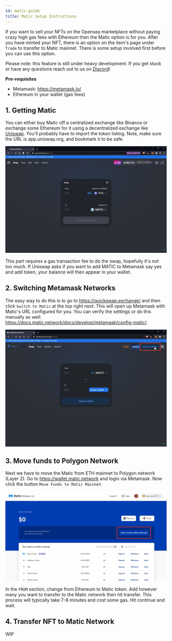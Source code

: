 ```yaml
---
id: matic-guide
title: Matic Setup Instructions
---
```


If you want to sell your NFTs on the Opensea marketplace without paying crazy high gas fees with Ethereum then the Matic option is for you. After you have minted your NFT, there is an option on the item's page under `Trade` to transfer to Matic mainnet. There is some setup involved first before you can use this option.

Please note: this feature is still under heavy development. If you get stuck or have any questions reach out to us on [Discord](https://discord.gg/3byWubumSa)!

**Pre-requisites**

- Metamask: https://metamask.io/
- Ethereum in your wallet (gas fees)

## 1. Getting Matic

You can either buy Matic off a centralized exchange like Binance or exchange some Ethereum for it using a decentralized exchange like [Uniswap](https://app.uniswap.org/#/swap). You'll probably have to import the token listing. Note, make sure the URL is app.uniswap.org, and bookmark it to be safe.

![Uniswap interface](/img/uniswap.jpg)

This part requires a gas transaction fee to do the swap, hopefully it's not too much. If Uniswap asks if you want to add MATIC to Metamask say yes and add token, your balance will then appear in your wallet.

## 2. Switching Metamask Networks

The easy way to do this is to go to https://quickswap.exchange/ and then click `Switch to Matic` at the top right next. This will open up Metamask with Matic's URL configured for you. You can verify the settings or do this manually as well: https://docs.matic.network/docs/develop/metamask/config-matic/.

![Matic configuration](/img/matic-config.jpg)

## 3. Move funds to Polygon Network

Next we have to move the Matic from ETH mainnet to Polygon network (Layer 2). Go to https://wallet.matic.network and login via Metamask. Now click the button `Move Funds to Matic Mainnet`.

![move to matic](/img/move-to-matic.jpg)

In the `FROM` section, change from Ethereum to Matic token. Add however many you want to transfer to the Matic network then hit transfer. This process will typically take 7-8 minutes and cost some gas. Hit continue and wait.

## 4. Transfer NFT to Matic Network

WIP
